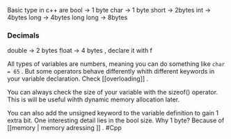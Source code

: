 Basic type in c++ are
bool -> 1 byte
char -> 1 byte
short -> 2bytes
int -> 4bytes
long -> 4bytes
long long -> 8bytes

### Decimals
double -> 2 bytes
float -> 4 bytes , declare it with f

All types of variables are numbers, meaning you can do something like ``` char = 65 ```  . But some operators behave differently whith different keywords in your variable declaration. Check [[overloading]] .

You can always check the size of your variable with the sizeof() operator. This is will be useful wihth dynamic memory allocation later.

You can also add the unsigned keyword to the variable definition to gain 1 extra bit.
One interesting detail lies in the bool size. Why 1 byte? Because of [[memory | memory adressing ]]  .
#Cpp 
